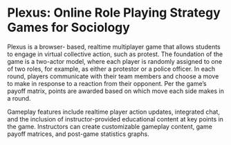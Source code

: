 # Plexus: Online Role Playing Strategy Games for Sociology

Plexus is a browser- based, realtime multiplayer game that allows students to engage in virtual collective action, such as protest. The foundation of the game is a two-actor model, where each player is randomly assigned to one of two roles, for example, as either a protestor or a police officer. In each round, players communicate with their team members and choose a move to make in response to a reaction from their opponent. Per the game’s payoff matrix, points are awarded based on which move each side makes in a round.

Gameplay features include realtime player action updates, integrated chat, and the inclusion of instructor-provided educational content at key points in the game. Instructors can create customizable gameplay content, game payoff matrices, and post-game statistics graphs.
